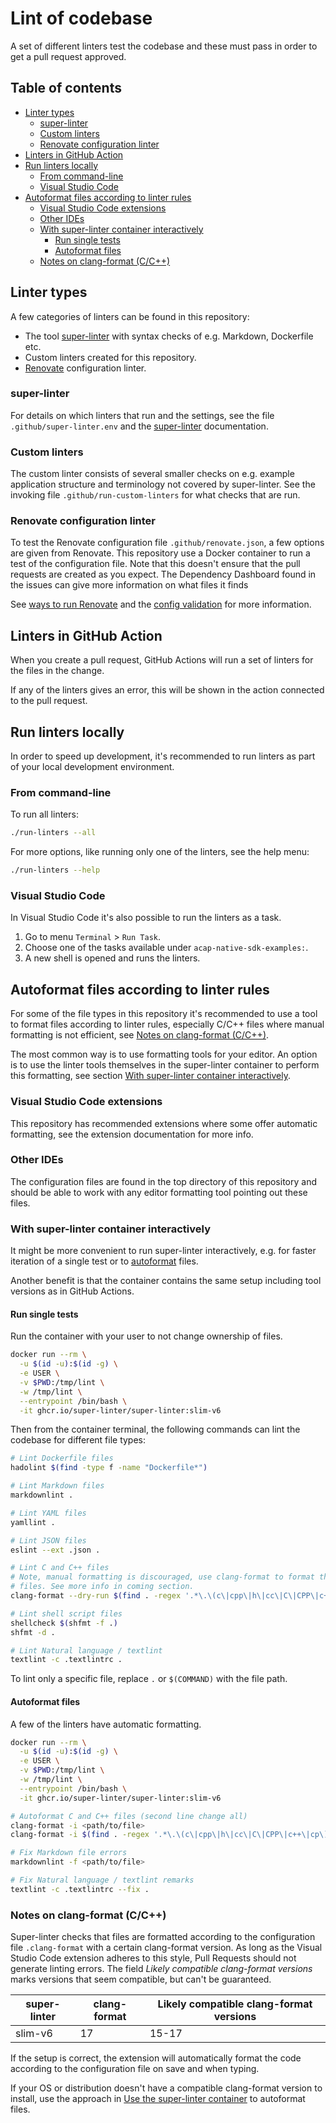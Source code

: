 <!-- omit from toc -->
# Lint of codebase

A set of different linters test the codebase and these must pass in order to
get a pull request approved.

<!-- omit from toc -->
## Table of contents

<!-- ToC GFM -->

- [Linter types](#linter-types)
  - [super-linter](#super-linter)
  - [Custom linters](#custom-linters)
  - [Renovate configuration linter](#renovate-configuration-linter)
- [Linters in GitHub Action](#linters-in-github-action)
- [Run linters locally](#run-linters-locally)
  - [From command-line](#from-command-line)
  - [Visual Studio Code](#visual-studio-code)
- [Autoformat files according to linter rules](#autoformat-files-according-to-linter-rules)
  - [Visual Studio Code extensions](#visual-studio-code-extensions)
  - [Other IDEs](#other-ides)
  - [With super-linter container interactively](#with-super-linter-container-interactively)
    - [Run single tests](#run-single-tests)
    - [Autoformat files](#autoformat-files)
  - [Notes on clang-format (C/C++)](#notes-on-clang-format-cc)

<!-- /ToC -->

## Linter types

A few categories of linters can be found in this repository:

- The tool [super-linter](https://github.com/super-linter/super-linter) with
  syntax checks of e.g. Markdown, Dockerfile etc.
- Custom linters created for this repository.
- [Renovate](https://docs.renovatebot.com/#ways-to-run-renovate) configuration
  linter.

### super-linter

For details on which linters that run and the settings, see the file
`.github/super-linter.env` and the
[super-linter](https://github.com/super-linter/super-linter) documentation.

### Custom linters

The custom linter consists of several smaller checks on e.g. example
application structure and terminology not covered by super-linter. See the
invoking file `.github/run-custom-linters` for what checks that are run.

### Renovate configuration linter

To test the Renovate configuration file `.github/renovate.json`, a few options
are given from Renovate. This repository use a Docker container to run a test
of the configuration file. Note that this doesn't ensure that the pull requests
are created as you expect. The Dependency Dashboard found in the issues can
give more information on what files it finds

See [ways to run Renovate](https://docs.renovatebot.com/#ways-to-run-renovate)
and the [config validation](https://docs.renovatebot.com/config-validation/)
for more information.

## Linters in GitHub Action

When you create a pull request, GitHub Actions will run a set of linters for the
files in the change.

If any of the linters gives an error, this will be shown in the action
connected to the pull request.

## Run linters locally

In order to speed up development, it's recommended to run linters as part of
your local development environment.

### From command-line

To run all linters:

```sh
./run-linters --all
```

For more options, like running only one of the linters, see the help menu:

```sh
./run-linters --help
```

### Visual Studio Code

In Visual Studio Code it's also possible to run the linters as a task.

1. Go to menu `Terminal` > `Run Task`.
1. Choose one of the tasks available under `acap-native-sdk-examples:`.
1. A new shell is opened and runs the linters.

## Autoformat files according to linter rules

For some of the file types in this repository it's recommended to use a tool to
format files according to linter rules, especially C/C++ files where manual
formatting is not efficient, see [Notes on clang-format
(C/C++)](#notes-on-clang-format-cc).

The most common way is to use formatting tools for your editor. An option is to
use the linter tools themselves in the super-linter container to perform this
formatting, see section [With super-linter container
interactively](#with-super-linter-container-interactively).

### Visual Studio Code extensions

This repository has recommended extensions where some offer automatic
formatting, see the extension documentation for more info.

### Other IDEs

The configuration files are found in the top directory of this repository and
should be able to work with any editor formatting tool pointing out these files.

### With super-linter container interactively

It might be more convenient to run super-linter interactively, e.g. for faster
iteration of a single test or to [autoformat](#autoformat-files) files.

Another benefit is that the container contains the same setup including tool
versions as in GitHub Actions.

#### Run single tests

Run the container with your user to not change ownership of files.

```sh
docker run --rm \
  -u $(id -u):$(id -g) \
  -e USER \
  -v $PWD:/tmp/lint \
  -w /tmp/lint \
  --entrypoint /bin/bash \
  -it ghcr.io/super-linter/super-linter:slim-v6
```

Then from the container terminal, the following commands can lint the codebase
for different file types:

```sh
# Lint Dockerfile files
hadolint $(find -type f -name "Dockerfile*")

# Lint Markdown files
markdownlint .

# Lint YAML files
yamllint .

# Lint JSON files
eslint --ext .json .

# Lint C and C++ files
# Note, manual formatting is discouraged, use clang-format to format these
# files. See more info in coming section.
clang-format --dry-run $(find . -regex '.*\.\(c\|cpp\|h\|cc\|C\|CPP\|c++\|cp\)$')

# Lint shell script files
shellcheck $(shfmt -f .)
shfmt -d .

# Lint Natural language / textlint
textlint -c .textlintrc .
```

To lint only a specific file, replace `.` or `$(COMMAND)` with the file path.

#### Autoformat files

A few of the linters have automatic formatting.

```sh
docker run --rm \
  -u $(id -u):$(id -g) \
  -e USER \
  -v $PWD:/tmp/lint \
  -w /tmp/lint \
  --entrypoint /bin/bash \
  -it ghcr.io/super-linter/super-linter:slim-v6

# Autoformat C and C++ files (second line change all)
clang-format -i <path/to/file>
clang-format -i $(find . -regex '.*\.\(c\|cpp\|h\|cc\|C\|CPP\|c++\|cp\)$')

# Fix Markdown file errors
markdownlint -f <path/to/file>

# Fix Natural language / textlint remarks
textlint -c .textlintrc --fix .
```

### Notes on clang-format (C/C++)

Super-linter checks that files are formatted according to the configuration
file `.clang-format` with a certain clang-format version. As long as the Visual
Studio Code extension adheres to this style, Pull Requests should not generate
linting errors.
The field *Likely compatible clang-format versions* marks versions that seem
compatible, but can't be guaranteed.

| super-linter | clang-format | Likely compatible clang-format versions |
| ------------ | ------------ | --------------------------------------- |
| slim-v6      | 17           | 15-17                                   |

If the setup is correct, the extension will automatically format the code
according to the configuration file on save and when typing.

If your OS or distribution doesn't have a compatible clang-format version to
install, use the approach in [Use the super-linter
container](#with-super-linter-container-interactively) to autoformat files.
